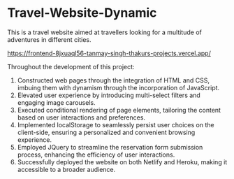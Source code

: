 # Travel-Website-Dynamic
This is a travel website aimed at travellers looking for a multitude of adventures in different cities.

https://frontend-8jxuaql56-tanmay-singh-thakurs-projects.vercel.app/


Throughout the development of this project:

1. Constructed web pages through the integration of HTML and CSS, imbuing them with dynamism through the incorporation of JavaScript.
2. Elevated user experience by introducing multi-select filters and engaging image carousels.
3. Executed conditional rendering of page elements, tailoring the content based on user interactions and preferences.
4. Implemented localStorage to seamlessly persist user choices on the client-side, ensuring a personalized and convenient browsing experience.
5. Employed JQuery to streamline the reservation form submission process, enhancing the efficiency of user interactions.
6. Successfully deployed the website on both Netlify and Heroku, making it accessible to a broader audience.
